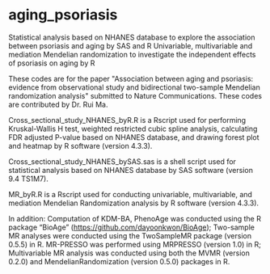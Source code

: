 # aging_psoriasis
Statistical analysis based on NHANES database to explore the association between psoriasis and aging by SAS and R
Univariable, multivariable and mediation Mendelian randomization to investigate the independent effects of psoriasis on aging by R

These codes are for the paper "Association between aging and psoriasis: evidence from observational study and bidirectional two-sample Mendelian randomization analysis" submitted to Nature Communications. These codes are contributed by Dr. Rui Ma.

Cross_sectional_study_NHANES_byR.R is a Rscript used for performing Kruskal-Wallis H test, weighted restricted cubic spline analysis, calculating FDR adjusted P-value based on NHANES database, and drawing forest plot and heatmap by R software (version 4.3.3).

Cross_sectional_study_NHANES_bySAS.sas is a shell script used for statistical analysis based on NHANES database by SAS software (version 9.4 TS1M7).

MR_byR.R is a Rscript used for conducting univariable, multivariable, and mediation Mendelian Randomization analysis by R software (version 4.3.3).

In addition: Computation of KDM-BA, PhenoAge was conducted using the R package “BioAge” (https://github.com/dayoonkwon/BioAge); Two-sample MR analyses were conducted using the TwoSampleMR package (version 0.5.5) in R. MR-PRESSO was performed using MRPRESSO (version 1.0) in R; Multivariable MR analysis was conducted using both the MVMR (version 0.2.0) and MendelianRandomization (version 0.5.0) packages in R. 
